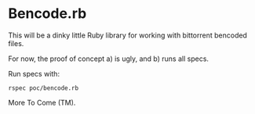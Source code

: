 # Bencode.rb

This will be a dinky little Ruby library for working with bittorrent bencoded files.

For now, the proof of concept a) is ugly, and b) runs all specs.

Run specs with:

    rspec poc/bencode.rb

More To Come (TM).

